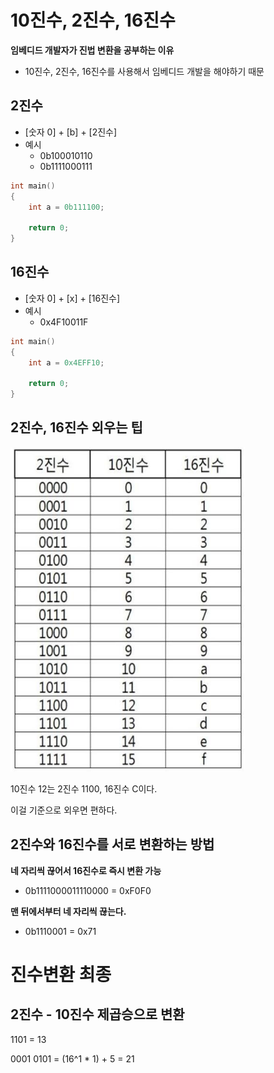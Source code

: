 # 10진수, 2진수, 16진수

**임베디드 개발자가 진법 변환을 공부하는 이유**
  - 10진수, 2진수, 16진수를 사용해서 임베디드 개발을 해야하기 때문

## 2진수

- [숫자 0] + [b] + [2진수]
- 예시
  - 0b100010110
  - 0b1111000111

```c
int main()
{
    int a = 0b111100;

    return 0;
}
```

## 16진수

- [숫자 0] + [x] + [16진수]
- 예시
  - 0x4F10011F

```c
int main()
{
    int a = 0x4EFF10;

    return 0;
}
```
## 2진수, 16진수 외우는 팁

<img src="./imgs/2진수16진수표.png">

10진수 12는 2진수 1100,  16진수 C이다.

이걸 기준으로 외우면 편하다.

## 2진수와 16진수를 서로 변환하는 방법

**네 자리씩 끊어서 16진수로 즉시 변환 가능**
- 0b1111000011110000 = 0xF0F0

**맨 뒤에서부터 네 자리씩 끊는다.**
- 0b1110001 = 0x71

# 진수변환 최종

## 2진수 - 10진수 제곱승으로 변환

1101 = 13

0001 0101 = (16^1 * 1) + 5 = 21